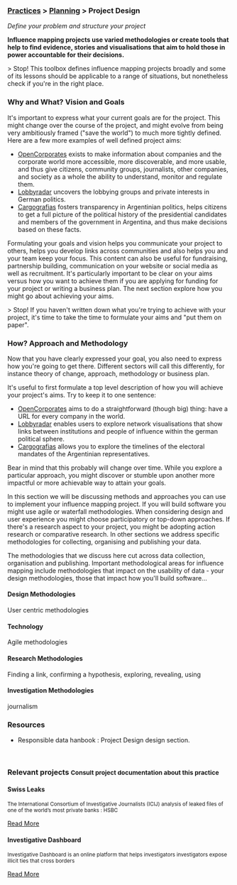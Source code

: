 ### [Practices](../../practices.html) > [Planning](../../practices.html#plan) > Project Design 

_Define your problem and structure your project_

__Influence mapping projects use varied methodologies or create tools that help to find evidence, stories and visualisations that aim to hold those in power accountable for their decisions.__

&gt; Stop! This toolbox defines influence mapping projects broadly and some of its lessons should be applicable to a range of situations, but nonetheless check if you&#39;re in the right place.

### Why and What? Vision and Goals

It&#39;s important to express what your current goals are for the project. This might change over the course of the project, and might evolve from being very ambitiously framed (&quot;save the world&quot;) to much more tightly defined. Here are a few more examples of well defined project aims:
 - [OpenCorporates](http://opencorporates.com) exists to make information about companies and the corporate world more accessible, more discoverable, and more usable, and thus give citizens, community groups, journalists, other companies, and society as a whole the ability to understand, monitor and regulate them.
 - [Lobbyradar](case_studies/lobbyradar.html) uncovers the lobbying groups and private interests in German politics.
 - [Cargografias](case_studies/cargografias.html) fosters transparency in Argentinian politics, helps citizens to get a full picture of the political history of the presidential candidates and members of the government in Argentina, and thus make decisions based on these facts.

Formulating your goals and vision helps you communicate your project to others, helps you develop links across communities and also helps you and your team keep your focus. This content can also be useful for fundraising, partnership building, communication on your website or social media as well as recruitment. It&#39;s particularly important to be clear on your aims versus how you want to achieve them if you are applying for funding for your project or writing a business plan. The next section explore how you might go about achieving your aims.

&gt; Stop! If you haven&#39;t written down what you&#39;re trying to achieve with your project, it&#39;s time to take the time to formulate your aims and &quot;put them on paper&quot;.

### How? Approach and Methodology

Now that you have clearly expressed your goal, you also need to express how you&#39;re going to get there. Different sectors will call this differently, for instance theory of change, approach, methodology or business plan. 

It&#39;s useful to first formulate a top level description of how you will achieve your project&#39;s aims. Try to keep it to one sentence:
 - [OpenCorporates](http://opencorporates.com) aims to do a straightforward (though big) thing: have a URL for every company in the world. 
 - [Lobbyradar](case_studies/lobbyradar.html) enables users to explore network visualisations that show links between institutions and people of influence within the german political sphere.
 - [Cargografias](case_studies/cargografias.html) allows you to explore the timelines of the electoral mandates of the Argentinian representatives.

Bear in mind that this probably will change over time. While you explore a particular approach, you might discover or stumble upon another more impactful or more achievable way to attain your goals.

In this section we will be discussing methods and approaches you can use to implement your influence mapping project. If you will build software you might use agile or waterfall methodologies. When considering design and user experience you might choose participatory or top-down approaches. If there&#39;s a research aspect to your project, you might be adopting action research or comparative research. In other sections we address specific methodologies for collecting, organising and publishing your data. 

The methodologies that we discuss here cut across data collection, organisation and publishing. Important methodological areas for influence mapping include methodologies that impact on the usability of data - your design methodologies, those that impact how you&#39;ll build software...

#### Design Methodologies

User centric methodologies

#### Technology

Agile methodologies

#### Research Methodologies

Finding a link, confirming a hypothesis, exploring, revealing, using

#### Investigation Methodologies

journalism

### Resources
 - Responsible data hanbook : Project Design design section.

</div></div><!-- dirty trick. close parent container and row--> 



































































































































<div class="container">
<div class="row">
<br>
<h3>Relevant projects <small>Consult project documentation about this practice</small></h3>
</div>
</div>

<div class="container-fluid">
<div class="row">
<div class="carousel">






<div>
<div class="panel panel-primary">
<div class="panel-heading">
<h4 class="panel-title">Swiss Leaks</h4>
</div>
<div class="panel-body">
<p><small>The International Consortium of Investigative Journalists (ICIJ) analysis of leaked files of one of the world’s most private banks : HSBC</small></p>
<a href="../../projects/swiss-leaks.html#documented-practices">Read More</a>
</div>
</div>
</div>









































































































<div>
<div class="panel panel-primary">
<div class="panel-heading">
<h4 class="panel-title">Investigative Dashboard</h4>
</div>
<div class="panel-body">
<p><small>Investigative Dashboard is an online platform that helps investigators investigators expose illicit ties that cross borders</small></p>
<a href="../../projects/investigative-dashboard.html#documented-practices">Read More</a>
</div>
</div>
</div>
















</div>
<br>
</div>
</div>



















































































































































































































<div class="container-fluid">
<div class="row">
<br>
<div class="carousel">

















































































































































































































</div>
</div>
</div>
<div class="container"><!-- dirty trick. reopen parent container -->
<div class="row">
</div><!--- group row -->
</div><!--- group container -->
<div class="container"><div class="row"><!-- dirty trick. reopen parent container and row -->